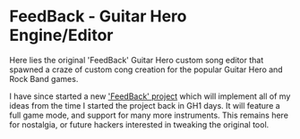 FeedBack - Guitar Hero Engine/Editor
====================================

Here lies the original 'FeedBack' Guitar Hero custom song editor that spawned a craze of custom cong creation for the popular Guitar Hero and Rock Band games.

I have since started a new ['FeedBack' project](https://github.com/FeedBackDevs/feedback) which will implement all of my ideas from the time I started the project back in GH1 days. It will feature a full game mode, and support for many more instruments.
This remains here for nostalgia, or future hackers interested in tweaking the original tool.
